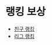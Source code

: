 # 랭킹 보상

- [친구 랭킹](https://github.com/moomin-04/YOLO-2018920056/blob/%EB%9E%AD%ED%82%B9_%EB%9E%AD%ED%82%B9%EB%B3%B4%EC%83%81/2018920031%20%EC%9C%A0%EC%8A%B9%EB%A6%AC/181102%20%EC%97%AD%EA%B8%B0%ED%9A%8D%EC%84%9C/%EB%82%B4%EB%B6%80%20%EB%A7%81%ED%81%AC/%EB%9E%AD%ED%82%B9%EB%B3%B4%EC%83%81_%EC%B9%9C%EA%B5%AC%EB%9E%AD%ED%82%B9.md)
- [리그 랭킹](https://github.com/moomin-04/YOLO-2018920056/blob/%EB%9E%AD%ED%82%B9_%EB%9E%AD%ED%82%B9%EB%B3%B4%EC%83%81/2018920031%20%EC%9C%A0%EC%8A%B9%EB%A6%AC/181102%20%EC%97%AD%EA%B8%B0%ED%9A%8D%EC%84%9C/%EB%82%B4%EB%B6%80%20%EB%A7%81%ED%81%AC/%EB%9E%AD%ED%82%B9%EB%B3%B4%EC%83%81_%EB%A6%AC%EA%B7%B8%EB%9E%AD%ED%82%B9.md)
